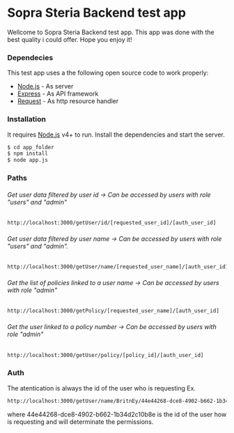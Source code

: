 # Sopra Steria Backend test app
Wellcome to Sopra Steria Backend test app. This app was done with the best quality i could offer. Hope you enjoy it!

### Dependecies

This test app uses a the following open source code to work properly:

* [Node.js](https://nodejs.org/es/) - As server
* [Express](http://expressjs.com/) - As API framework
* [Request](https://github.com/request/request) - As http resource handler

### Installation

It requires [Node.js](https://nodejs.org/) v4+ to run.
Install the dependencies and start the server.

```sh
$ cd app_folder
$ npm install
$ node app.js
```


### Paths

###### Get user data filtered by user id -> Can be accessed by users with role "users" and "admin"
```sh
http://localhost:3000/getUser/id/[requested_user_id]/[auth_user_id]
```
###### Get user data filtered by user name -> Can be accessed by users with role "users" and "admin".

```sh
http://localhost:3000/getUser/name/[requested_user_name]/[auth_user_id]
```
###### Get the list of policies linked to a user name -> Can be accessed by users with role "admin"

```sh
http://localhost:3000/getPolicy/[requested_user_name]/[auth_user_id]
```

###### Get the user linked to a policy number -> Can be accessed by users with role "admin"

```sh
http://localhost:3000/getUser/policy/[policy_id]/[auth_user_id]
```


### Auth

The atentication is always the id of the user who is requesting 
Ex.
```sh
http://localhost:3000/getUser/name/BritnEy/44e44268-dce8-4902-b662-1b34d2c10b8e
```

where 44e44268-dce8-4902-b662-1b34d2c10b8e is the id of the user how is requesting and will determinate the permissions.




